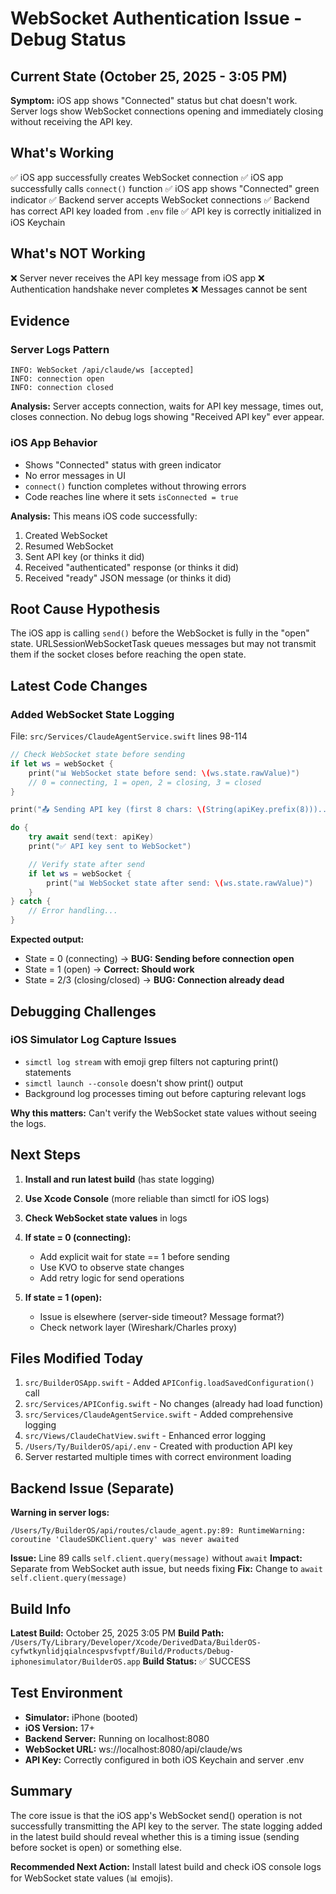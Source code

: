 # WebSocket Authentication Issue - Debug Status

## Current State (October 25, 2025 - 3:05 PM)

**Symptom:** iOS app shows "Connected" status but chat doesn't work. Server logs show WebSocket connections opening and immediately closing without receiving the API key.

##  What's Working

✅ iOS app successfully creates WebSocket connection
✅ iOS app successfully calls `connect()` function
✅ iOS app shows "Connected" green indicator
✅ Backend server accepts WebSocket connections
✅ Backend has correct API key loaded from `.env` file
✅ API key is correctly initialized in iOS Keychain

## What's NOT Working

❌ Server never receives the API key message from iOS app
❌ Authentication handshake never completes
❌ Messages cannot be sent

## Evidence

### Server Logs Pattern
```
INFO: WebSocket /api/claude/ws [accepted]
INFO: connection open
INFO: connection closed
```
**Analysis:** Server accepts connection, waits for API key message, times out, closes connection. No debug logs showing "Received API key" ever appear.

### iOS App Behavior
- Shows "Connected" status with green indicator
- No error messages in UI
- `connect()` function completes without throwing errors
- Code reaches line where it sets `isConnected = true`

**Analysis:** This means iOS code successfully:
1. Created WebSocket
2. Resumed WebSocket
3. Sent API key (or thinks it did)
4. Received "authenticated" response (or thinks it did)
5. Received "ready" JSON message (or thinks it did)

## Root Cause Hypothesis

The iOS app is calling `send()` before the WebSocket is fully in the "open" state. URLSessionWebSocketTask queues messages but may not transmit them if the socket closes before reaching the open state.

## Latest Code Changes

### Added WebSocket State Logging
File: `src/Services/ClaudeAgentService.swift` lines 98-114

```swift
// Check WebSocket state before sending
if let ws = webSocket {
    print("📊 WebSocket state before send: \(ws.state.rawValue)")
    // 0 = connecting, 1 = open, 2 = closing, 3 = closed
}

print("📤 Sending API key (first 8 chars: \(String(apiKey.prefix(8)))...)...")

do {
    try await send(text: apiKey)
    print("✅ API key sent to WebSocket")

    // Verify state after send
    if let ws = webSocket {
        print("📊 WebSocket state after send: \(ws.state.rawValue)")
    }
} catch {
    // Error handling...
}
```

**Expected output:**
- State = 0 (connecting) → **BUG: Sending before connection open**
- State = 1 (open) → **Correct: Should work**
- State = 2/3 (closing/closed) → **BUG: Connection already dead**

## Debugging Challenges

### iOS Simulator Log Capture Issues
- `simctl log stream` with emoji grep filters not capturing print() statements
- `simctl launch --console` doesn't show print() output
- Background log processes timing out before capturing relevant logs

**Why this matters:** Can't verify the WebSocket state values without seeing the logs.

## Next Steps

1. **Install and run latest build** (has state logging)
2. **Use Xcode Console** (more reliable than simctl for iOS logs)
3. **Check WebSocket state values** in logs
4. **If state = 0 (connecting):**
   - Add explicit wait for state == 1 before sending
   - Use KVO to observe state changes
   - Add retry logic for send operations

5. **If state = 1 (open):**
   - Issue is elsewhere (server-side timeout? Message format?)
   - Check network layer (Wireshark/Charles proxy)

## Files Modified Today

1. `src/BuilderOSApp.swift` - Added `APIConfig.loadSavedConfiguration()` call
2. `src/Services/APIConfig.swift` - No changes (already had load function)
3. `src/Services/ClaudeAgentService.swift` - Added comprehensive logging
4. `src/Views/ClaudeChatView.swift` - Enhanced error logging
5. `/Users/Ty/BuilderOS/api/.env` - Created with production API key
6. Server restarted multiple times with correct environment loading

## Backend Issue (Separate)

**Warning in server logs:**
```
/Users/Ty/BuilderOS/api/routes/claude_agent.py:89: RuntimeWarning:
coroutine 'ClaudeSDKClient.query' was never awaited
```

**Issue:** Line 89 calls `self.client.query(message)` without `await`
**Impact:** Separate from WebSocket auth issue, but needs fixing
**Fix:** Change to `await self.client.query(message)`

## Build Info

**Latest Build:** October 25, 2025 3:05 PM
**Build Path:** `/Users/Ty/Library/Developer/Xcode/DerivedData/BuilderOS-cyfwtkynlidjqialncespvsfvptf/Build/Products/Debug-iphonesimulator/BuilderOS.app`
**Build Status:** ✅ SUCCESS

## Test Environment

- **Simulator:** iPhone (booted)
- **iOS Version:** 17+
- **Backend Server:** Running on localhost:8080
- **WebSocket URL:** ws://localhost:8080/api/claude/ws
- **API Key:** Correctly configured in both iOS Keychain and server .env

## Summary

The core issue is that the iOS app's WebSocket send() operation is not successfully transmitting the API key to the server. The state logging added in the latest build should reveal whether this is a timing issue (sending before socket is open) or something else.

**Recommended Next Action:** Install latest build and check iOS console logs for WebSocket state values (📊 emojis).
